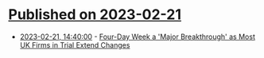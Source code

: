 # [Published on 2023-02-21](index.md)

* [2023-02-21, 14:40:00](https://news.slashdot.org/story/23/02/21/147213/four-day-week-a-major-breakthrough-as-most-uk-firms-in-trial-extend-changes?utm_source=rss1.0mainlinkanon&utm_medium=feed) - [Four-Day Week a 'Major Breakthrough' as Most UK Firms in Trial Extend Changes](https://news.slashdot.org/story/23/02/21/147213/four-day-week-a-major-breakthrough-as-most-uk-firms-in-trial-extend-changes?utm_source=rss1.0mainlinkanon&utm_medium=feed)
